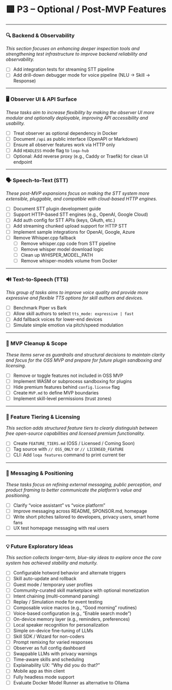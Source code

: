 # 🟨 P3 – Optional / Post-MVP Features

---

### 🔍 Backend & Observability
_This section focuses on enhancing deeper inspection tools and strengthening test infrastructure to improve backend reliability and observability._

- [ ] Add integration tests for streaming STT pipeline
- [ ] Add drill-down debugger mode for voice pipeline (NLU → Skill → Response)

---

### 🖥️ Observer UI & API Surface
_These tasks aim to increase flexibility by making the observer UI more modular and optionally deployable, improving API accessibility and usability._

- [ ] Treat observer as optional dependency in Docker
- [ ] Document `/api` as public interface (OpenAPI or Markdown)
- [ ] Ensure all observer features work via HTTP only
- [ ] Add `HEADLESS` mode flag to `loqa-hub`
- [ ] Optional: Add reverse proxy (e.g., Caddy or Traefik) for clean UI endpoint

---

### 🗣️ Speech-to-Text (STT)
_These post-MVP expansions focus on making the STT system more extensible, pluggable, and compatible with cloud-based HTTP engines._

- [ ] Document STT plugin development guide
- [ ] Support HTTP-based STT engines (e.g., OpenAI, Google Cloud)
- [ ] Add auth config for STT APIs (keys, OAuth, etc.)
- [ ] Add streaming chunked upload support for HTTP STT
- [ ] Implement sample integrations for OpenAI, Google, Azure
- [ ] Remove Whisper.cpp fallback
  - [ ] Remove whisper.cpp code from STT pipeline
  - [ ] Remove whisper model download logic
  - [ ] Clean up WHISPER_MODEL_PATH
  - [ ] Remove whisper-models volume from Docker

---

### 🔊 Text-to-Speech (TTS)
_This group of tasks aims to improve voice quality and provide more expressive and flexible TTS options for skill authors and devices._

- [ ] Benchmark Piper vs Bark
- [ ] Allow skill authors to select `tts_mode: expressive | fast`
- [ ] Add fallback voices for lower-end devices
- [ ] Simulate simple emotion via pitch/speed modulation

---

### 🧹 MVP Cleanup & Scope
_These items serve as guardrails and structural decisions to maintain clarity and focus for the OSS MVP and prepare for future plugin sandboxing and licensing._

- [ ] Remove or toggle features not included in OSS MVP
- [ ] Implement WASM or subprocess sandboxing for plugins
- [ ] Hide premium features behind `config.license` flag
- [ ] Create `MVP.md` to define MVP boundaries
- [ ] Implement skill-level permissions (trust zones)

---

### 🪪 Feature Tiering & Licensing
_This section adds structured feature tiers to clearly distinguish between free open-source capabilities and licensed premium functionality._

- [ ] Create `FEATURE_TIERS.md` (OSS / Licensed / Coming Soon)
- [ ] Tag source with `// OSS_ONLY` or `// LICENSED_FEATURE`
- [ ] CLI: Add `loqa features` command to print current tier

---

### 🧭 Messaging & Positioning
_These tasks focus on refining external messaging, public perception, and product framing to better communicate the platform’s value and positioning._

- [ ] Clarify “voice assistant” vs “voice platform”
- [ ] Improve messaging across README, SPONSOR.md, homepage
- [ ] Write short pitches tailored to developers, privacy users, smart home fans
- [ ] UX test homepage messaging with real users

---

### 💡 Future Exploratory Ideas
_This section collects longer-term, blue-sky ideas to explore once the core system has achieved stability and maturity._

- [ ] Configurable hotword behavior and alternate triggers
- [ ] Skill auto-update and rollback
- [ ] Guest mode / temporary user profiles
- [ ] Community-curated skill marketplace with optional monetization
- [ ] Intent chaining (multi-command parsing)
- [ ] Replay / Simulation mode for event testing
- [ ] Composable voice macros (e.g., “Good morning” routines)
- [ ] Voice-based configuration (e.g., “Enable search mode”)
- [ ] On-device memory layer (e.g., reminders, preferences)
- [ ] Local speaker recognition for personalization
- [ ] Simple on-device fine-tuning of LLMs
- [ ] Skill SDK / Wizard for non-coders
- [ ] Prompt remixing for varied responses
- [ ] Observer as full config dashboard
- [ ] Swappable LLMs with privacy warnings
- [ ] Time-aware skills and scheduling
- [ ] Explainability UX: “Why did you do that?”
- [ ] Mobile app as thin client
- [ ] Fully headless mode support
- [ ] Evaluate Docker Model Runner as alternative to Ollama